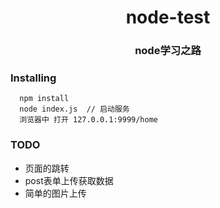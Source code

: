 <h1 align="center">node-test</h1>
<h3 align="center">node学习之路</h3>

### Installing
```
  npm install
  node index.js  // 启动服务
  浏览器中 打开 127.0.0.1:9999/home
```

### TODO

* 页面的跳转
* post表单上传获取数据
* 简单的图片上传
